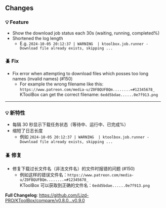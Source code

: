## Changes

### 💡 Feature

- Show the download job status each 30s (waiting, running, completed%)
- Shortened the log length
  - E.g. `2024-10-05 20:12:37 | WARNING  | ktoolbox.job.runner - Download file already exists, skipping ...`

### 🪲 Fix

- Fix error when attempting to download files which posses too long names (invalid names) (#150)
  - For example the wrong filename like this: `https://www.patreon.com/media-u/Z0FBQUFBQm........=#12345678_` \
    KToolBox can get the correct filename: `6edd5bdae......0e7f913.png`

- - -

### 💡 新特性

- 每隔 30 秒显示下载任务状态（等待中、运行中、已完成%）
- 缩短了日志长度
  - 例如 `2024-10-05 20:12:37 | WARNING  | ktoolbox.job.runner - Download file already exists, skipping ...`

### 🪲 修复

- 修复下载过长文件名（非法文件名）的文件时报错的问题 (#150)
  - 例如这样的错误文件名：`https://www.patreon.com/media-u/Z0FBQUFBQm........=#12345678_` \
    KToolBox 可以获取到正确的文件名：`6edd5bdae......0e7f913.png`

**Full Changelog**: https://github.com/Ljzd-PRO/KToolBox/compare/v0.8.0...v0.9.0